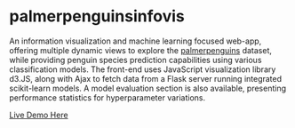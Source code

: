 # palmerpenguinsinfovis

An information visualization and machine learning focused web-app, offering multiple dynamic views to explore the [palmerpenguins](https://allisonhorst.github.io/palmerpenguins/) dataset, while providing penguin species prediction capabilities using various classification models. The front-end uses JavaScript visualization library d3.JS, along with Ajax to fetch data from a Flask server running integrated scikit-learn models. A model evaluation section is also available, presenting performance statistics for hyperparameter variations.

[Live Demo Here](https://alvaroqsaldanha.github.io/palmerpenguinsinfovis/)
